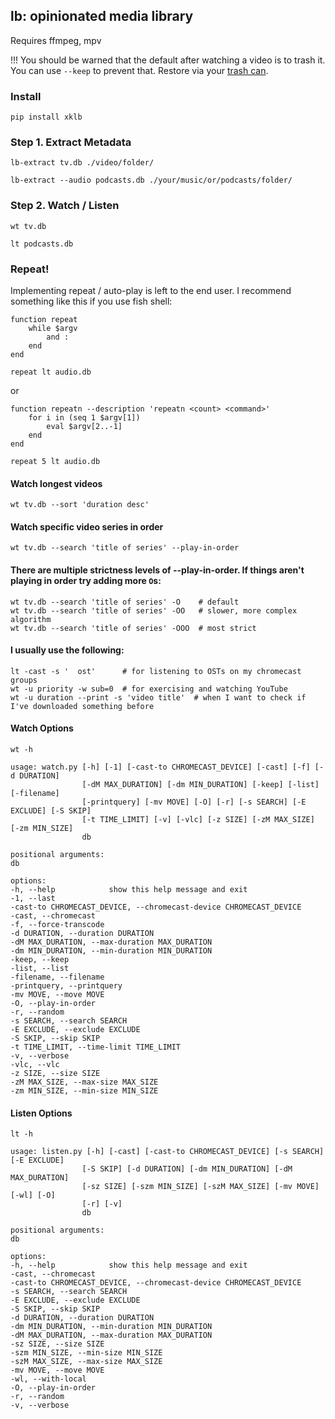 ## lb: opinionated media library

Requires ffmpeg, mpv

!!! You should be warned that the default after watching a video is to trash it. You can use `--keep` to prevent that. Restore via your [trash can](https://specifications.freedesktop.org/trash-spec/trashspec-latest.html).

### Install

```
pip install xklb
```

### Step 1. Extract Metadata

    lb-extract tv.db ./video/folder/

    lb-extract --audio podcasts.db ./your/music/or/podcasts/folder/

### Step 2. Watch / Listen

    wt tv.db

    lt podcasts.db

### Repeat!

Implementing repeat / auto-play is left to the end user. I recommend something like this if you use fish shell:

```fish
function repeat
    while $argv
        and :
    end
end

repeat lt audio.db
```

or

```fish
function repeatn --description 'repeatn <count> <command>'
    for i in (seq 1 $argv[1])
        eval $argv[2..-1]
    end
end

repeat 5 lt audio.db
```

#### Watch longest videos

    wt tv.db --sort 'duration desc'

#### Watch specific video series in order

    wt tv.db --search 'title of series' --play-in-order

#### There are multiple strictness levels of --play-in-order. If things aren't playing in order try adding more `O`s:

    wt tv.db --search 'title of series' -O    # default
    wt tv.db --search 'title of series' -OO   # slower, more complex algorithm
    wt tv.db --search 'title of series' -OOO  # most strict

#### I usually use the following:

    lt -cast -s '  ost'      # for listening to OSTs on my chromecast groups
    wt -u priority -w sub=0  # for exercising and watching YouTube
    wt -u duration --print -s 'video title'  # when I want to check if I've downloaded something before

#### Watch Options

    wt -h

    usage: watch.py [-h] [-1] [-cast-to CHROMECAST_DEVICE] [-cast] [-f] [-d DURATION]
                    [-dM MAX_DURATION] [-dm MIN_DURATION] [-keep] [-list] [-filename]
                    [-printquery] [-mv MOVE] [-O] [-r] [-s SEARCH] [-E EXCLUDE] [-S SKIP]
                    [-t TIME_LIMIT] [-v] [-vlc] [-z SIZE] [-zM MAX_SIZE] [-zm MIN_SIZE]
                    db

    positional arguments:
    db

    options:
    -h, --help            show this help message and exit
    -1, --last
    -cast-to CHROMECAST_DEVICE, --chromecast-device CHROMECAST_DEVICE
    -cast, --chromecast
    -f, --force-transcode
    -d DURATION, --duration DURATION
    -dM MAX_DURATION, --max-duration MAX_DURATION
    -dm MIN_DURATION, --min-duration MIN_DURATION
    -keep, --keep
    -list, --list
    -filename, --filename
    -printquery, --printquery
    -mv MOVE, --move MOVE
    -O, --play-in-order
    -r, --random
    -s SEARCH, --search SEARCH
    -E EXCLUDE, --exclude EXCLUDE
    -S SKIP, --skip SKIP
    -t TIME_LIMIT, --time-limit TIME_LIMIT
    -v, --verbose
    -vlc, --vlc
    -z SIZE, --size SIZE
    -zM MAX_SIZE, --max-size MAX_SIZE
    -zm MIN_SIZE, --min-size MIN_SIZE

#### Listen Options

    lt -h

    usage: listen.py [-h] [-cast] [-cast-to CHROMECAST_DEVICE] [-s SEARCH] [-E EXCLUDE]
                    [-S SKIP] [-d DURATION] [-dm MIN_DURATION] [-dM MAX_DURATION]
                    [-sz SIZE] [-szm MIN_SIZE] [-szM MAX_SIZE] [-mv MOVE] [-wl] [-O]
                    [-r] [-v]
                    db

    positional arguments:
    db

    options:
    -h, --help            show this help message and exit
    -cast, --chromecast
    -cast-to CHROMECAST_DEVICE, --chromecast-device CHROMECAST_DEVICE
    -s SEARCH, --search SEARCH
    -E EXCLUDE, --exclude EXCLUDE
    -S SKIP, --skip SKIP
    -d DURATION, --duration DURATION
    -dm MIN_DURATION, --min-duration MIN_DURATION
    -dM MAX_DURATION, --max-duration MAX_DURATION
    -sz SIZE, --size SIZE
    -szm MIN_SIZE, --min-size MIN_SIZE
    -szM MAX_SIZE, --max-size MAX_SIZE
    -mv MOVE, --move MOVE
    -wl, --with-local
    -O, --play-in-order
    -r, --random
    -v, --verbose
